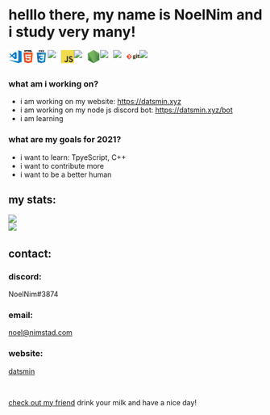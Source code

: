 # helllo there, my name is NoelNim and i study very many!

<img align="left" alt="Visual Studio Code" width="26px" src="https://raw.githubusercontent.com/github/explore/80688e429a7d4ef2fca1e82350fe8e3517d3494d/topics/visual-studio-code/visual-studio-code.png" /><img align="left" alt="HTML5" width="26px" src="https://raw.githubusercontent.com/github/explore/80688e429a7d4ef2fca1e82350fe8e3517d3494d/topics/html/html.png" /><img align="left" alt="CSS3" width="26px" src="https://raw.githubusercontent.com/github/explore/80688e429a7d4ef2fca1e82350fe8e3517d3494d/topics/css/css.png" /><img align="left" width="26px" src="https://cdn.iconscout.com/icon/free/png-512/sass-226054.png"/><img align="left" alt="JavaScript" width="26px" src="https://raw.githubusercontent.com/github/explore/80688e429a7d4ef2fca1e82350fe8e3517d3494d/topics/javascript/javascript.png" /><img width="26px" align="left" src="https://upload.wikimedia.org/wikipedia/commons/thumb/1/18/ISO_C%2B%2B_Logo.svg/306px-ISO_C%2B%2B_Logo.svg.png" /><img align="left" alt="Node.js" width="26px" src="https://raw.githubusercontent.com/github/explore/80688e429a7d4ef2fca1e82350fe8e3517d3494d/topics/nodejs/nodejs.png" /><img align="left" width="26px" src="https://cdn.iconscout.com/icon/free/png-512/flutter-2038877-1720090.png" /><img align="left" width="26px" src="https://upload.wikimedia.org/wikipedia/commons/thumb/3/35/Tux.svg/1200px-Tux.svg.png"/><img align="left" alt="Git" width="26px" src="https://raw.githubusercontent.com/github/explore/80688e429a7d4ef2fca1e82350fe8e3517d3494d/topics/git/git.png" /><img align="left" width="26px" src="https://icon-library.com/images/react-icon/react-icon-29.jpg"/>
<br>
<br>
### what am i working on?
- i am working on my website: https://datsmin.xyz
- i am working on my node js discord bot: https://datsmin.xyz/bot
- i am learning

### what are my goals for 2021?
- i want to learn:
TpyeScript, C++
- i want to contribute more
- i want to be a better human

## my stats:
<img style="display:block; margin-left:auto; margin-right:auto;" src="https://github-readme-stats.vercel.app/api?username=NoelNim&show_icons=true"/>

<img src="https://github-readme-stats.vercel.app/api/top-langs/?username=NoelNim&langs_count=10&layout=compact"/>

## contact:
### discord:
NoelNim#3874
### email:
noel@nimstad.com
### website:
<a href="https://www.datsmin.xyz">datsmin</a>

<br>

<a href="https://github.com/hampu07" style="text-align:center;">check out my friend</a>
drink your milk and have a nice day!
